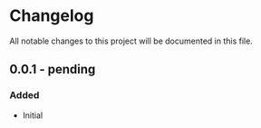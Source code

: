 # Changelog
All notable changes to this project will be documented in this file.

## 0.0.1 - pending

### Added
- Initial 